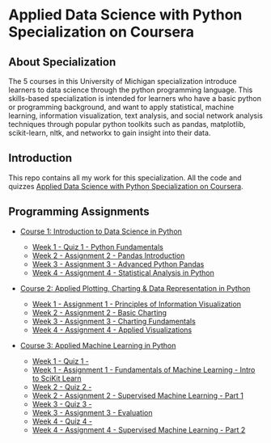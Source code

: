 # Applied Data Science with Python Specialization on Coursera


## About Specialization
The 5 courses in this University of Michigan specialization introduce learners to data science through the python programming language. This skills-based specialization is intended for learners who have a basic python or programming background, and want to apply statistical, machine learning, information visualization, text analysis, and social network analysis techniques through popular python toolkits such as pandas, matplotlib, scikit-learn, nltk, and networkx to gain insight into their data.


## Introduction
This repo contains all my work for this specialization. All the code and quizzes [Applied Data Science with Python Specialization on Coursera](https://www.coursera.org/specializations/data-science-python).

## Programming Assignments

- [Course 1: Introduction to Data Science in Python](Course%201)
  - [Week 1 - Quiz 1 - Python Fundamentals](Course%201/W1%20-%20Python%20Fundamentals/Quiz%201.md)
  - [Week 2 - Assignment 2 - Pandas Introduction](Course%201/W2%20-%20Pandas%20Introduction/Assignment+2.ipynb)
  - [Week 3 - Assignment 3 - Advanced Python Pandas](Course%201/W3%20-%20Advanced%20Python%20Pandas/Assignment+3.ipynb)
  - [Week 4 - Assignment 4 - Statistical Analysis in Python](Course%201/W4%20-%20Statistical%20Analysis%20in%20Python/Assignment+4.ipynb)

- [Course 2: Applied Plotting, Charting & Data Representation in Python](Course%202)
  - [Week 1 - Assignment 1 - Principles of Information Visualization](Course%202/W1%20-%20Principles%20of%20Information%20Visualization/Graphics%20Lies.docx)
  - [Week 2 - Assignment 2 - Basic Charting](Course%202/W2%20-%20Basic%20Charting/Assignment2.ipynb)
  - [Week 3 - Assignment 3 - Charting Fundamentals](Course%202/W3%20-%20Charting%20Fundamentals/Assignment3.ipynb)
  - [Week 4 - Assignment 4 - Applied Visualizations](Course%202/W4%20-%20Applied%20Visualizations/Assignment4.ipynb)

- [Course 3: Applied Machine Learning in Python](Course%203)
  - [Week 1 - Quiz 1 - ](Course%203/W1%20-%20Fundamentals%20of%20Machine%20Learning/Quiz%201.md)
  - [Week 1 - Assignment 1 - Fundamentals of Machine Learning - Intro to SciKit Learn](Course%203/W1%20-%20Fundamentals%20of%20Machine%20Learning/Assignment1.ipynb)
  - [Week 2 - Quiz 2 - ](Course%203/W2%20-%20Supervised%20Machine%20Learning%20P1/Quiz%202.md)
  - [Week 2 - Assignment 2 - Supervised Machine Learning - Part 1](Course%203/W2%20-%20Supervised%20Machine%20Learning%20P1/Assignment2.ipynb)
  - [Week 3 - Quiz 3 - ](Course%203/W3%20-%20Evaluation/Quiz%203.md)
  - [Week 3 - Assignment 3 - Evaluation](Course%203/W3%20-%20Evaluation/Assignment3.ipynb)
  - [Week 4 - Quiz 4 - ](Course%203/W4%20-%20Supervised%20Machine%20Learning%20P2/Quiz%204.md)
  - [Week 4 - Assignment 4 - Supervised Machine Learning - Part 2](Course%203/W4%20-%20Supervised%20Machine%20Learning%20P2/Assignment4.ipynb)


  



